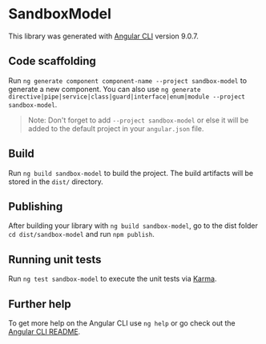 # SandboxModel

This library was generated with [Angular CLI](https://github.com/angular/angular-cli) version 9.0.7.

## Code scaffolding

Run `ng generate component component-name --project sandbox-model` to generate a new component. You can also use `ng generate directive|pipe|service|class|guard|interface|enum|module --project sandbox-model`.
> Note: Don't forget to add `--project sandbox-model` or else it will be added to the default project in your `angular.json` file.

## Build

Run `ng build sandbox-model` to build the project. The build artifacts will be stored in the `dist/` directory.

## Publishing

After building your library with `ng build sandbox-model`, go to the dist folder `cd dist/sandbox-model` and run `npm publish`.

## Running unit tests

Run `ng test sandbox-model` to execute the unit tests via [Karma](https://karma-runner.github.io).

## Further help

To get more help on the Angular CLI use `ng help` or go check out the [Angular CLI README](https://github.com/angular/angular-cli/blob/master/README.md).
